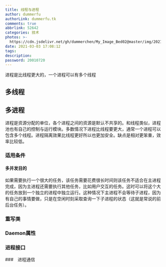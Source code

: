 ```yaml
---
title: 线程与进程
author: dummerfu
authorLink: dummerfu.tk
comments: true
abbrlink: 52642
categories: 技术
photos: >-
  https://cdn.jsdelivr.net/gh/dummerchen/My_Image_Bed02@master/img/20210125233756.jpg
date: 2021-03-03 17:08:12
tags:
description:
password: 20010720
---
```


<div class="tip warning">进程是比线程更大的，一个进程可以有多个线程</div>

## 多线程

## 多进程

进程是资源分配的单位，各个进程之间的资源是默认不共享的。和线程类似，进程池也有自己的控制与运行模块。多数情况下进程比线程要更大，通常一个进程可以包含多个线程。进程隔离效果比线程更好所以也更加安全。缺点是相对更笨重，效率比较低。

### 适用条件

#### 多并发目的

如果需要执行一个很大的任务，该任务需要花费很长时间则该任务不适合在主进程完成，因为主进程还需要执行其他任务，比如用户交互的任务。这时可以将这个大的任务放到一个独立的进程中独立运行。这种情况下主进程不会等待子进程，因为有自己的事情要做，只是在空闲时刻采取查询一下子进程的状态（这就是常说的前后台任务）。

### 重写类

### Daemon属性

### 进程接口

###　进程通信

